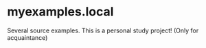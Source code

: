 # myexamples.local
Several source examples.
This is a personal study project! (Only for acquaintance)
